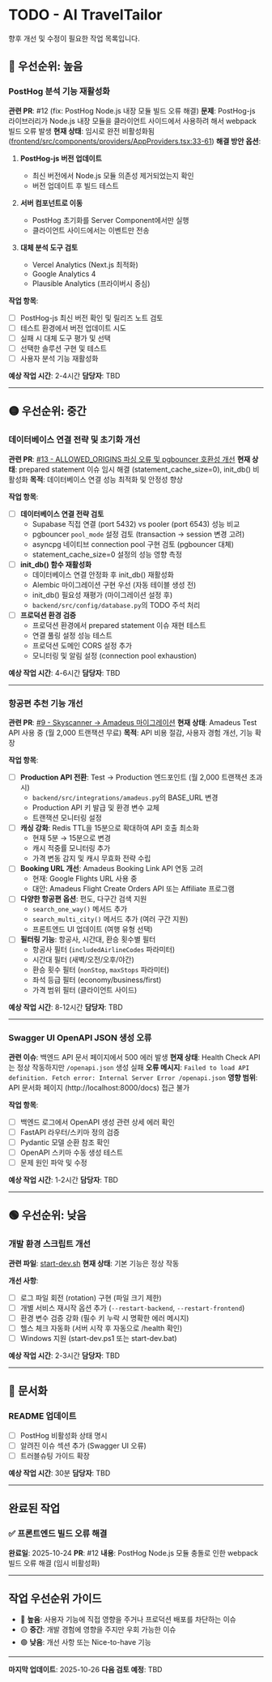 # TODO - AI TravelTailor

향후 개선 및 수정이 필요한 작업 목록입니다.

## 🔴 우선순위: 높음

### PostHog 분석 기능 재활성화
**관련 PR**: #12 (fix: PostHog Node.js 내장 모듈 빌드 오류 해결)
**문제**: PostHog-js 라이브러리가 Node.js 내장 모듈을 클라이언트 사이드에서 사용하려 해서 webpack 빌드 오류 발생
**현재 상태**: 임시로 완전 비활성화됨 ([frontend/src/components/providers/AppProviders.tsx:33-61](../../../frontend/src/components/providers/AppProviders.tsx))
**해결 방안 옵션**:
1. **PostHog-js 버전 업데이트**
   - 최신 버전에서 Node.js 모듈 의존성 제거되었는지 확인
   - 버전 업데이트 후 빌드 테스트

2. **서버 컴포넌트로 이동**
   - PostHog 초기화를 Server Component에서만 실행
   - 클라이언트 사이드에서는 이벤트만 전송

3. **대체 분석 도구 검토**
   - Vercel Analytics (Next.js 최적화)
   - Google Analytics 4
   - Plausible Analytics (프라이버시 중심)

**작업 항목**:
- [ ] PostHog-js 최신 버전 확인 및 릴리즈 노트 검토
- [ ] 테스트 환경에서 버전 업데이트 시도
- [ ] 실패 시 대체 도구 평가 및 선택
- [ ] 선택한 솔루션 구현 및 테스트
- [ ] 사용자 분석 기능 재활성화

**예상 작업 시간**: 2-4시간
**담당자**: TBD

---

## 🟡 우선순위: 중간

### 데이터베이스 연결 전략 및 초기화 개선
**관련 PR**: [#13 - ALLOWED_ORIGINS 파싱 오류 및 pgbouncer 호환성 개선](https://github.com/drinkwhale/traveltailor/pull/13)
**현재 상태**: prepared statement 이슈 임시 해결 (statement_cache_size=0), init_db() 비활성화
**목적**: 데이터베이스 연결 성능 최적화 및 안정성 향상

**작업 항목**:
- [ ] **데이터베이스 연결 전략 검토**
  - Supabase 직접 연결 (port 5432) vs pooler (port 6543) 성능 비교
  - pgbouncer `pool_mode` 설정 검토 (transaction → session 변경 고려)
  - asyncpg 네이티브 connection pool 구현 검토 (pgbouncer 대체)
  - statement_cache_size=0 설정의 성능 영향 측정
- [ ] **init_db() 함수 재활성화**
  - 데이터베이스 연결 안정화 후 init_db() 재활성화
  - Alembic 마이그레이션 구현 우선 (자동 테이블 생성 전)
  - init_db() 필요성 재평가 (마이그레이션 설정 후)
  - `backend/src/config/database.py`의 TODO 주석 처리
- [ ] **프로덕션 환경 검증**
  - 프로덕션 환경에서 prepared statement 이슈 재현 테스트
  - 연결 풀링 설정 성능 테스트
  - 프로덕션 도메인 CORS 설정 추가
  - 모니터링 및 알림 설정 (connection pool exhaustion)

**예상 작업 시간**: 4-6시간
**담당자**: TBD

---

### 항공편 추천 기능 개선
**관련 PR**: [#9 - Skyscanner → Amadeus 마이그레이션](https://github.com/drinkwhale/traveltailor/pull/9#issue-3547446200)
**현재 상태**: Amadeus Test API 사용 중 (월 2,000 트랜잭션 무료)
**목적**: API 비용 절감, 사용자 경험 개선, 기능 확장

**작업 항목**:
- [ ] **Production API 전환**: Test → Production 엔드포인트 (월 2,000 트랜잭션 초과 시)
  - `backend/src/integrations/amadeus.py`의 BASE_URL 변경
  - Production API 키 발급 및 환경 변수 교체
  - 트랜잭션 모니터링 설정
- [ ] **캐싱 강화**: Redis TTL을 15분으로 확대하여 API 호출 최소화
  - 현재 5분 → 15분으로 변경
  - 캐시 적중률 모니터링 추가
  - 가격 변동 감지 및 캐시 무효화 전략 수립
- [ ] **Booking URL 개선**: Amadeus Booking Link API 연동 고려
  - 현재: Google Flights URL 사용 중
  - 대안: Amadeus Flight Create Orders API 또는 Affiliate 프로그램
- [ ] **다양한 항공편 옵션**: 편도, 다구간 검색 지원
  - `search_one_way()` 메서드 추가
  - `search_multi_city()` 메서드 추가 (여러 구간 지원)
  - 프론트엔드 UI 업데이트 (여행 유형 선택)
- [ ] **필터링 기능**: 항공사, 시간대, 환승 횟수별 필터
  - 항공사 필터 (`includedAirlineCodes` 파라미터)
  - 시간대 필터 (새벽/오전/오후/야간)
  - 환승 횟수 필터 (`nonStop`, `maxStops` 파라미터)
  - 좌석 등급 필터 (economy/business/first)
  - 가격 범위 필터 (클라이언트 사이드)

**예상 작업 시간**: 8-12시간
**담당자**: TBD

---

### Swagger UI OpenAPI JSON 생성 오류
**관련 이슈**: 백엔드 API 문서 페이지에서 500 에러 발생
**현재 상태**: Health Check API는 정상 작동하지만 `/openapi.json` 생성 실패
**오류 메시지**: `Failed to load API definition. Fetch error: Internal Server Error /openapi.json`
**영향 범위**: API 문서화 페이지 (http://localhost:8000/docs) 접근 불가

**작업 항목**:
- [ ] 백엔드 로그에서 OpenAPI 생성 관련 상세 에러 확인
- [ ] FastAPI 라우터/스키마 정의 검증
- [ ] Pydantic 모델 순환 참조 확인
- [ ] OpenAPI 스키마 수동 생성 테스트
- [ ] 문제 원인 파악 및 수정

**예상 작업 시간**: 1-2시간
**담당자**: TBD

---

## 🟢 우선순위: 낮음

### 개발 환경 스크립트 개선
**관련 파일**: [start-dev.sh](../../../start-dev.sh)
**현재 상태**: 기본 기능은 정상 작동

**개선 사항**:
- [ ] 로그 파일 회전 (rotation) 구현 (파일 크기 제한)
- [ ] 개별 서비스 재시작 옵션 추가 (`--restart-backend`, `--restart-frontend`)
- [ ] 환경 변수 검증 강화 (필수 키 누락 시 명확한 에러 메시지)
- [ ] 헬스 체크 자동화 (서버 시작 후 자동으로 /health 확인)
- [ ] Windows 지원 (start-dev.ps1 또는 start-dev.bat)

**예상 작업 시간**: 2-3시간
**담당자**: TBD

---

## 📝 문서화

### README 업데이트
- [ ] PostHog 비활성화 상태 명시
- [ ] 알려진 이슈 섹션 추가 (Swagger UI 오류)
- [ ] 트러블슈팅 가이드 확장

**예상 작업 시간**: 30분
**담당자**: TBD

---

## 완료된 작업

### ✅ 프론트엔드 빌드 오류 해결
**완료일**: 2025-10-24
**PR**: #12
**내용**: PostHog Node.js 모듈 충돌로 인한 webpack 빌드 오류 해결 (임시 비활성화)

---

## 작업 우선순위 가이드

- 🔴 **높음**: 사용자 기능에 직접 영향을 주거나 프로덕션 배포를 차단하는 이슈
- 🟡 **중간**: 개발 경험에 영향을 주지만 우회 가능한 이슈
- 🟢 **낮음**: 개선 사항 또는 Nice-to-have 기능

---

**마지막 업데이트**: 2025-10-26
**다음 검토 예정**: TBD
